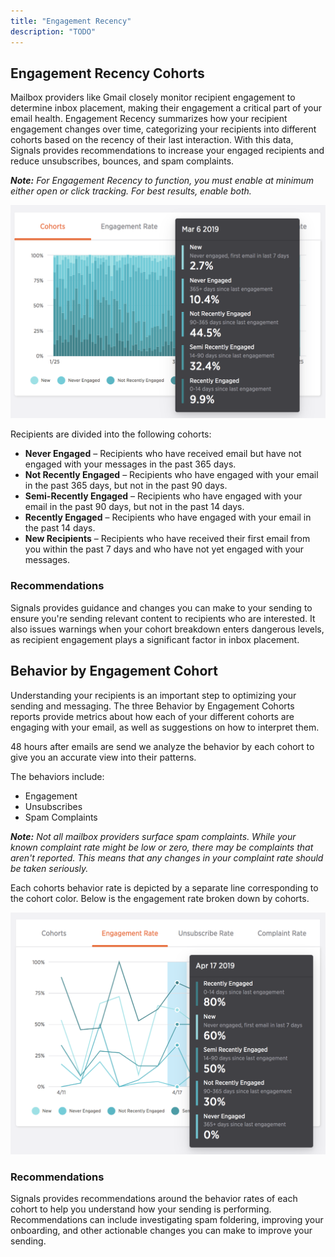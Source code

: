 ```yaml
---
title: "Engagement Recency"
description: "TODO"
---
```





## Engagement Recency Cohorts

Mailbox providers like Gmail closely monitor recipient engagement to determine inbox placement, making their engagement a critical part of your email health. Engagement Recency summarizes how your recipient engagement changes over time, categorizing your recipients into different cohorts based on the recency of their last interaction.  With this data, Signals provides recommendations to increase your engaged recipients and reduce unsubscribes, bounces, and spam complaints.

_**Note:** For Engagement Recency to function, you must enable at minimum either open or click tracking. For best results, enable both._

![Engagement Recency chart](media/signals/engagement-recency-chart.png)

Recipients are divided into the following cohorts:
* **Never Engaged** – Recipients who have received email but have not engaged with your messages in the past 365 days.
* **Not Recently Engaged** – Recipients who have engaged with your email in the past 365 days, but not in the past 90 days.
* **Semi-Recently Engaged** – Recipients who have engaged with your email in the past 90 days, but not in the past 14 days.
* **Recently Engaged** – Recipients who have engaged with your email in the past 14 days.
* **New Recipients** – Recipients who have received their first email from you within the past 7 days and who have not yet engaged with your messages.

### Recommendations

Signals provides guidance and changes you can make to your sending to ensure you're sending relevant content to recipients who are interested. It also issues warnings when your cohort breakdown enters dangerous levels, as recipient engagement plays a significant factor in inbox placement.

## Behavior by Engagement Cohort

Understanding your recipients is an important step to optimizing your sending and messaging. The three Behavior by Engagement Cohorts reports provide metrics about how each of your different cohorts are engaging with your email, as well as suggestions on how to interpret them. 

48 hours after emails are send we analyze the behavior by each cohort to give you an accurate view into their patterns.

The behaviors include:
* Engagement 
* Unsubscribes
* Spam Complaints

_**Note:** Not all mailbox providers surface spam complaints. While your known complaint rate might be low or zero, there may be complaints that aren't reported. This means that any changes in your complaint rate should be taken seriously._

Each cohorts behavior rate is depicted by a separate line corresponding to the cohort color. Below is the engagement rate broken down by cohorts.

![Engagement by Cohort chart](media/signals/engagement-by-cohort.png)

### Recommendations

Signals provides recommendations around the behavior rates of each cohort to help you understand how your sending is performing. Recommendations can include investigating spam foldering, improving your onboarding, and other actionable changes you can make to improve your sending.
